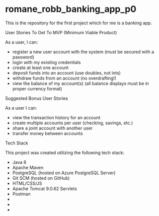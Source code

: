 # romane_robb_banking_app_p0

This is the repository for the first project which for me is a banking app.

User Stories To Get To MVP (Minimum Viable Product)

As a user, I can:

- register a new user account with the system (must be secured with a password)
- login with my existing credentials
- create at least one account
- deposit funds into an account (use doubles, not ints)
- withdraw funds from an account (no overdrafting!)
- view the balance of my account(s) (all balance displays must be in proper currency format)

Suggested Bonus User Stories

As a user I can:

- view the transaction history for an account
- create multiple accounts per user (checking, savings, etc.)
- share a joint account with another user
- transfer money between accounts

Tech Stack

This project was created utilizing the following tech stack:

- Java 8
- Apache Maven
- PostgreSQL (hosted on Azure PostgreSQL Server)
- Git SCM (hosted on GitHub)
- HTML/CSS/JS
- Apache Tomcat 9.0.62 Servlets
- Postman
- 
- 
- 